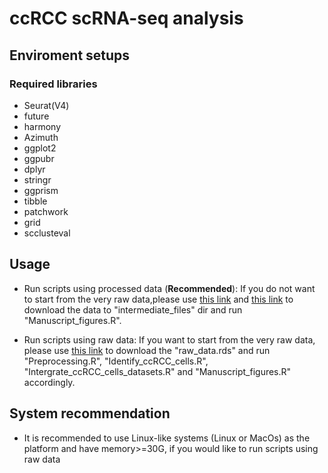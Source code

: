 # ccRCC scRNA-seq analysis
## Enviroment setups
### Required libraries
- Seurat(V4)
- future
- harmony
- Azimuth
- ggplot2
- ggpubr
- dplyr
- stringr
- ggprism
- tibble
- patchwork
- grid
- scclusteval
## Usage
* Run scripts using processed data (**Recommended**): If you do not want to start from the very raw data,please use [this link](https://drive.google.com/file/d/18sO6wuIoghZ1LsVL46PgMi_Sj4Amy67f/view?usp=sharing) and [this link](https://drive.google.com/file/d/1eTA7yCiLVzVfXBMDxtyEDRtNsK_uANYx/view?usp=sharing) to download the data to "intermediate_files" dir and run "Manuscript_figures.R".

* Run scripts using raw data: If you want to start from the very raw data, please use [this link](https://drive.google.com/file/d/1CEdUnspMfthex0XSxemxCy1j5TWkWxCE/view?usp=sharing) to download the "raw_data.rds" and run "Preprocessing.R", "Identify_ccRCC_cells.R", "Intergrate_ccRCC_cells_datasets.R" and "Manuscript_figures.R" accordingly.
## System recommendation
* It is recommended to use Linux-like systems (Linux or MacOs) as the platform and have memory>=30G, if you would like to run scripts using raw data
